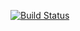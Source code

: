 [![Build Status](https://travis-ci.org/lulalachen/algorithm.svg?branch=master)](https://travis-ci.org/lulalachen/algorithm)
